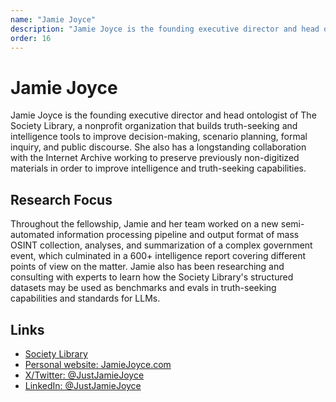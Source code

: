 ```yaml
---
name: "Jamie Joyce"
description: "Jamie Joyce is the founding executive director and head ontologist of The Society Library, a nonprofit organization that builds truth-seeking and intelligence tools to improve decision-making, scenario planning, formal inquiry, and public discourse. She also has a longstanding collaboration with the Internet Archive working to preserve previously non-digitized materials in order to improve intelligence and truth-seeking capabilities."
order: 16
---
```


# Jamie Joyce

Jamie Joyce is the founding executive director and head ontologist of The Society Library, a nonprofit organization that builds truth-seeking and intelligence tools to improve decision-making, scenario planning, formal inquiry, and public discourse. She also has a longstanding collaboration with the Internet Archive working to preserve previously non-digitized materials in order to improve intelligence and truth-seeking capabilities.

## Research Focus

Throughout the fellowship, Jamie and her team worked on a new semi-automated information processing pipeline and output format of mass OSINT collection, analyses, and summarization of a complex government event, which culminated in a 600+ intelligence report covering different points of view on the matter. Jamie also has been researching and consulting with experts to learn how the Society Library's structured datasets may be used as benchmarks and evals in truth-seeking capabilities and standards for LLMs.

## Links

- [Society Library](https://SocietyLibrary.org)
- [Personal website: JamieJoyce.com](https://JamieJoyce.com)
- [X/Twitter: @JustJamieJoyce](https://twitter.com/JustJamieJoyce)
- [LinkedIn: @JustJamieJoyce](https://linkedin.com/in/JustJamieJoyce)
